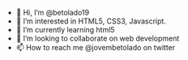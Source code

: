 - 👋 Hi, I’m @betolado19
- 👀 I’m interested in HTML5, CSS3, Javascript.
- 🌱 I’m currently learning html5
- 💞️ I’m looking to collaborate on web development
- 📫 How to reach me @jovembetolado on twitter

<!---
betolado19/betolado19 is a ✨ special ✨ repository because its `README.md` (this file) appears on your GitHub profile.
You can click the Preview link to take a look at your changes.
--->
